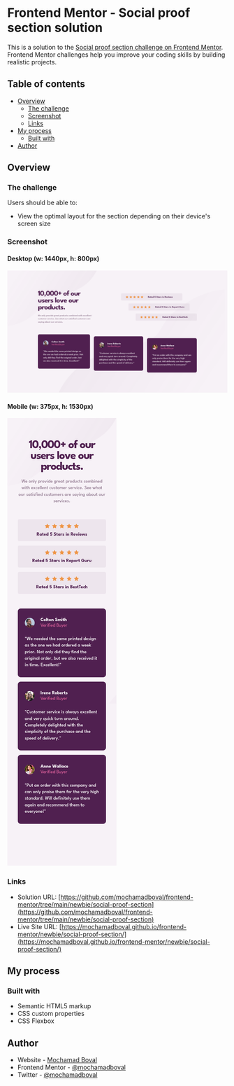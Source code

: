 # Frontend Mentor - Social proof section solution

This is a solution to the [Social proof section challenge on Frontend Mentor](https://www.frontendmentor.io/challenges/social-proof-section-6e0qTv_bA). Frontend Mentor challenges help you improve your coding skills by building realistic projects. 

## Table of contents

- [Overview](#overview)
  - [The challenge](#the-challenge)
  - [Screenshot](#screenshot)
  - [Links](#links)
- [My process](#my-process)
  - [Built with](#built-with)
- [Author](#author)

## Overview

### The challenge

Users should be able to:

- View the optimal layout for the section depending on their device's screen size

### Screenshot

#### Desktop (w: 1440px, h: 800px)
![Social proof section on desktop](./screenshot.png)

#### Mobile (w: 375px, h: 1530px)
![Social proof section on mobile](./screenshot-mobile.png)

### Links

- Solution URL: [https://github.com/mochamadboval/frontend-mentor/tree/main/newbie/social-proof-section](https://github.com/mochamadboval/frontend-mentor/tree/main/newbie/social-proof-section)
- Live Site URL: [https://mochamadboval.github.io/frontend-mentor/newbie/social-proof-section/](https://mochamadboval.github.io/frontend-mentor/newbie/social-proof-section/)

## My process

### Built with

- Semantic HTML5 markup
- CSS custom properties
- CSS Flexbox

## Author

- Website - [Mochamad Boval](https://mochboval.com)
- Frontend Mentor - [@mochamadboval](https://frontendmentor.io/profile/mochamadboval)
- Twitter - [@mochamadboval](https://twitter.com/mochamadboval)
